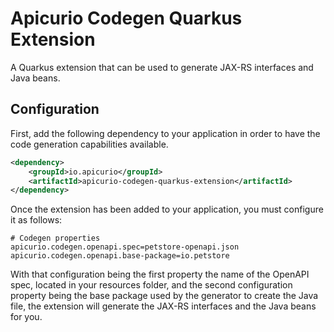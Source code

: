# Apicurio Codegen Quarkus Extension

A Quarkus extension that can be used to generate JAX-RS interfaces and Java beans.

## Configuration

First, add the following dependency to your application in order to have the code generation capabilities available.

```xml
<dependency>
    <groupId>io.apicurio</groupId>
    <artifactId>apicurio-codegen-quarkus-extension</artifactId>
</dependency>
```

Once the extension has been added to your application, you must configure it as follows:

```
# Codegen properties
apicurio.codegen.openapi.spec=petstore-openapi.json
apicurio.codegen.openapi.base-package=io.petstore
```

With that configuration being the first property the name of the OpenAPI spec, located in your resources folder, and the second
configuration property being the base package used by the generator to create the Java file, the extension will generate the 
JAX-RS interfaces and the Java beans for you. 



